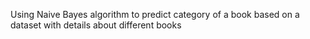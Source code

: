 Using Naive Bayes algorithm to predict category of a book based on a dataset with details about different books
